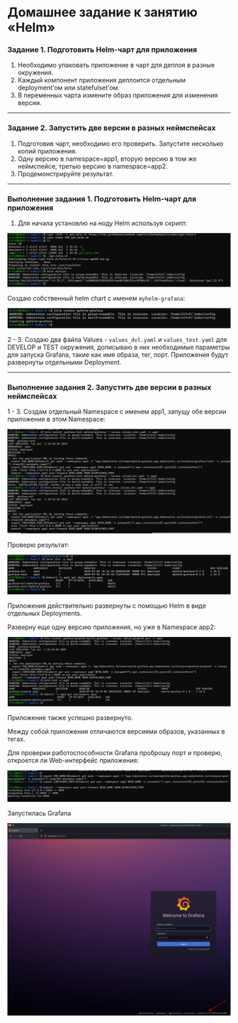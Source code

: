 # Домашнее задание к занятию «Helm»

### Задание 1. Подготовить Helm-чарт для приложения

1. Необходимо упаковать приложение в чарт для деплоя в разные окружения. 
2. Каждый компонент приложения деплоится отдельным deployment’ом или statefulset’ом.
3. В переменных чарта измените образ приложения для изменения версии.

------
### Задание 2. Запустить две версии в разных неймспейсах

1. Подготовив чарт, необходимо его проверить. Запуститe несколько копий приложения.
2. Одну версию в namespace=app1, вторую версию в том же неймспейсе, третью версию в namespace=app2.
3. Продемонстрируйте результат.

------

### Выполнение задания 1. Подготовить Helm-чарт для приложения

1. Для начала установлю на ноду Helm используя скрипт:

![img_1](IMG/img_1.png)

Создаю собственный helm chart с именем `myhelm-grafana`:

![img_2](IMG/img_2.png)

2 - 3. Создаю два файла Values - `values_dvl.yaml` и `values_test.yaml` для DEVELOP и TEST окружения, дописываю в них необходимые параметры для запуска Grafana, такие как имя образа, тег, порт. Приложения будут развернуты отдельными Deployment.

------

### Выполнение задания 2. Запустить две версии в разных неймспейсах

1 - 3. Создам отдельный Namespace с именем app1, запущу обе версии приложения в этом Namespace:

![img_3](IMG/img_3.png)

Проверю результат:

![img_4](IMG/img_4.png)

Приложения действительно развернуты с помощью Helm в виде отдельных Deployments.

Разверну еще одну версию приложения, но уже в Namespace app2:

![img_5](IMG/img_5.png)

Приложение также успешно развернуто.

Между собой приложения отличаются версиями образов, указанных в тегах.

Для проверки работоспособности Grafana проброшу порт и проверю, откроется ли Web-интерфейс приложения:

![img_6](IMG/img_6.png)

Запустилась  Grafana

![img_7](IMG/img_7.png)

